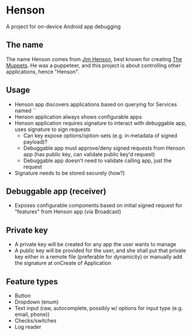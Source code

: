 # Henson 

A project for on-device Android app debugging

## The name

The name Henson comes from [Jim Henson](https://en.wikipedia.org/wiki/Jim_Henson), best known for creating [The Muppets](https://en.wikipedia.org/wiki/The_Muppets). He was a puppeteer, and this project is about controlling other applications, hence "Henson".

## Usage

 - Henson app discovers applications based on querying for Services named ``
 - Henson application always shows configurable apps
 - Henson application requires signature to interact with debuggable app, uses signature to sign requests
   - Can key expose options/option-sets (e.g. in metadata of signed payload)?
   - Debuggable app must approve/deny signed requests from Henson app (has public key, can validate public key'd request)
   - Debuggable app doesn't need to validate calling app, just the request
 - Signature needs to be stored securely (how?)

## Debuggable app (receiver)

 - Exposes configurable components based on initial signed request for "features" from Henson app (via Broadcast)

## Private key

 - A private key will be created for any app the user wants to manage
 - A public key will be provided for the user, and she shall put that private key either in a remote file (preferable for dynamicity) or manually add the signature at onCreate of Application

## Feature types

 - Button
 - Dropdown (enum)
 - Text input (raw, autocomplete, possibly w/ options for input type (e.g. email, phone))
 - Checks/switches
 - Log reader
